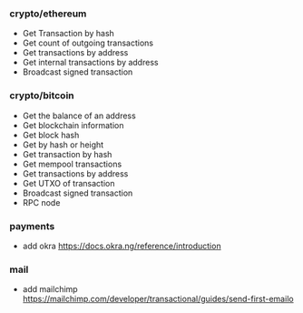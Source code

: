 ### crypto/ethereum

- Get Transaction by hash
- Get count of outgoing transactions
- Get transactions by address
- Get internal transactions by address
- Broadcast signed transaction

### crypto/bitcoin

- Get the balance of an address
- Get blockchain information
- Get block hash
- Get by hash or height
- Get transaction by hash
- Get mempool transactions
- Get transactions by address
- Get UTXO of transaction
- Broadcast signed transaction
- RPC node

### payments

- add okra https://docs.okra.ng/reference/introduction

### mail

- add mailchimp https://mailchimp.com/developer/transactional/guides/send-first-emailo
